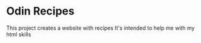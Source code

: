 # Odin Recipes

This project creates a website with recipes
It's intended to help me with my html skills